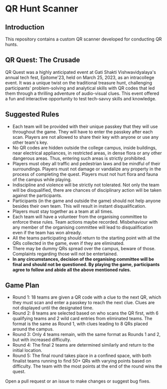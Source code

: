 # QR Hunt Scanner
## Introduction
This repository contains a custom QR scanner developed for conducting QR hunts. 
## QR Quest: The Crusade
QR Quest was a highly anticipated event at Gati Shakti Vishwavidyalaya's annual tech fest, Epitome'23, held on March 25, 2023, as an intracollege event. It was a unique twist on the traditional treasure hunt, challenging participants' problem-solving and analytical skills with QR codes that led them through a thrilling adventure of audio-visual clues. This event offered a fun and interactive opportunity to test tech-savvy skills and knowledge.
## Suggested Rules
- Each team will be provided with their unique passkey that they will use throughout the game. They will have to enter the passkey after each scan. Players are not allowed to share their key with anyone or use any other team's key.
- No QR codes are hidden outside the college campus, inside buildings, near electrical appliances, in restricted areas, in dense flora or any other dangerous areas. Thus, entering such areas is strictly prohibited.
- Players must obey all traffic and pedestrian laws and be mindful of their surroundings. Players must not damage or vandalize any property in the process of completing the quest. Players must not hurt flora and fauna of the campus while playing.
- Indiscipline and violence will be strictly not tolerated. Not only the team will be disqualified, there are chances of disciplinary action will be taken against the participants.
- Participants (in the game and outside the game) should not help anyone besides their own team. This will result in instant disqualification.
- Players must stay together as a team at all times.
- Each team will have a volunteer from the organising committee to enforce these rules. Team actions maybe recorded. Misbehaviour with any member of the organising committee will lead to disqualification even if the team has won already.
- All the teams participating should return to the starting point with all the QRs collected in the game, even if they are eliminated.
- There may be dummy QRs spread over the campus, beware of those. Complaints regarding those will not be entertained.
- **In any circumstances, decision of the organising committee will be final and should not be questioned. By playing the game, participants agree to follow and abide all the above mentioned rules.**
## Game Plan
- Round 1: 18 teams are given a QR code with a clue to the next QR, which they must scan and enter a passkey to reach the next clue. Clues are not displayed until the designated time.
- Round 2: 8 teams are selected based on who scans the QR first, with 6 qualifying teams and 2 wild card entries from eliminated teams. The format is the same as Round 1, with clues leading to 8 QRs placed around the campus.
- Round 3: Only 4 teams remain, with the same format as Rounds 1 and 2, but with increased difficulty.
- Round 4: The final 2 teams are determined similarly and return to the initial location.
- Round 5: The final round takes place in a confined space, with both finalist teams running to find 50+ QRs with varying points based on difficulty. The team with the most points at the end of the round wins the quest.

Open a pull request or an issue to make changes or suggest bug fixes.
